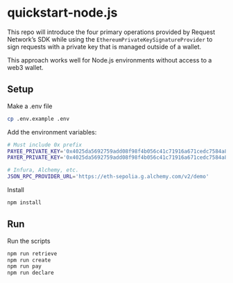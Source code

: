 # quickstart-node.js

This repo will introduce the four primary operations provided by Request
Network’s SDK while using the `EthereumPrivateKeySignatureProvider` to sign
requests with a private key that is managed outside of a wallet.

This approach works well for Node.js environments without access to a web3 wallet.

## Setup

Make a .env file

```bash
cp .env.example .env
```

Add the environment variables:

```bash
# Must include 0x prefix
PAYEE_PRIVATE_KEY='0x4025da5692759add08f98f4b056c41c71916a671cedc7584a80d73adc7fb43c0'
PAYER_PRIVATE_KEY='0x4025da5692759add08f98f4b056c41c71916a671cedc7584a80d73adc7fb43c0'

# Infura, Alchemy, etc.
JSON_RPC_PROVIDER_URL='https://eth-sepolia.g.alchemy.com/v2/demo'
```

Install

```bash
npm install
```

## Run

Run the scripts

```bash
npm run retrieve
npm run create
npm run pay
npm run declare
```
